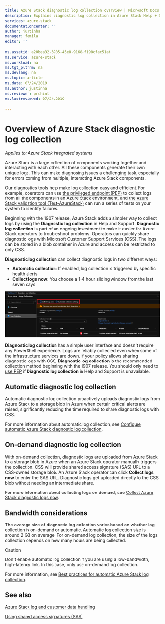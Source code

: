 ```yaml
---
title: Azure Stack diagnostic log collection overview | Microsoft Docs
description: Explains diagnostic log collection in Azure Stack Help + Support, including on-demand and automatic log collection.
services: azure-stack
documentationcenter: ''
author: justinha
manager: femila
editor: ''

ms.assetid: a20bea32-3705-45e8-9168-f198cfac51af
ms.service: azure-stack
ms.workload: na
ms.tgt_pltfrm: na
ms.devlang: na
ms.topic: article
ms.date: 07/24/2019
ms.author: justinha
ms.reviewer: prchint
ms.lastreviewed: 07/24/2019

---
```

# Overview of Azure Stack diagnostic log collection 

*Applies to: Azure Stack integrated systems*

Azure Stack is a large collection of components working together and interacting with each other. All these components generate their own unique logs. This can make diagnosing issues a challenging task, especially for errors coming from multiple, interacting Azure Stack components.

Our diagnostics tools help make log collection easy and efficient. For example, operators can use [the privileged endpoint (PEP)](azure-stack-configure-on-demand-diagnostic-log-collection.md#using-pep) to collect logs from all the components in an Azure Stack environment, and [the Azure Stack validation tool (Test-AzureStack)](azure-stack-diagnostic-test.md) can run a series of tests on your system to identify failures. 

Beginning with the 1907 release, Azure Stack adds a simpler way to collect logs by using the **Diagnostic log collection** in Help and Support. 
**Diagnostic log collection** is part of an ongoing investment to make it easier for Azure Stack operators to troubleshoot problems. 
Operators can quickly share diagnostic logs with Microsoft Customer Support Services (CSS). 
The logs can be stored in a blob container in Azure and access can be restricted to only CSS.   
   
**Diagnostic log collection** can collect diagnostic logs in two different ways:

- **Automatic collection**: If enabled, log collection is triggered by specific health alerts 
- **Collect logs now**: You choose a 1-4 hour sliding window from the last seven days

![Screenshot of diagnostic log collection options](media/azure-stack-automatic-log-collection/azure-stack-log-collection-overview.png)

**Diagnostic log collection** has a simple user interface and doesn't require any PowerShell experience. 
Logs are reliably collected even when some of the infrastructure services are down.
If your policy allows sharing diagnostic logs with CSS, **Diagnostic log collection** is the recommended collection method beginning with the 1907 release. 
You should only need to [use PEP](azure-stack-configure-on-demand-diagnostic-log-collection.md#using-pep) if **Diagnostic log collection** in Help and Support is unavailable.

## Automatic diagnostic log collection 

Automatic diagnostic log collection proactively uploads diagnostic logs from Azure Stack to a storage blob in Azure when certain critical alerts are raised, significantly reducing the time required to share diagnostic logs with CSS.

For more information about automatic log collection, see [Configure automatic Azure Stack diagnostic log collection](azure-stack-configure-automatic-diagnostic-log-collection.md).

## On-demand diagnostic log collection

With on-demand collection, diagnostic logs are uploaded from Azure Stack to a storage blob in Azure when an Azure Stack operator manually triggers the collection.
CSS will provide shared access signature (SAS) URL to a CSS-owned storage blob. 
An Azure Stack operator can click **Collect logs now** to enter the SAS URL. 
Diagnostic logs get uploaded directly to the CSS blob without needing an intermediate share. 

For more information about collecting logs on demand, see [Collect Azure Stack diagnostic logs now](azure-stack-configure-on-demand-diagnostic-log-collection.md).

## Bandwidth considerations

The average size of diagnostic log collection varies based on whether log collection is on-demand or automatic. 
Automatic log collection size is around 2 GB on average. 
For on-demand log collection, the size of the logs collection depends on how many hours are being collected. 

>[!CAUTION]
>Don't enable automatic log collection if you are using a low-bandwidth, high-latency link. In this case, only use on-demand log collection. 

For more information, see [Best practices for automatic Azure Stack log collection](azure-stack-best-practices-automatic-diagnostic-log-collection.md).

## See also

[Azure Stack log and customer data handling](https://docs.microsoft.com/azure-stack/operator/azure-stack-data-collection)

[Using shared access signatures (SAS)](https://docs.microsoft.com/azure/storage/common/storage-dotnet-shared-access-signature-part-1)

